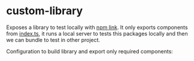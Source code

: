 # custom-library

Exposes a library to test locally with [npm link](https://docs.npmjs.com/cli/v9/commands/npm-link?). It only exports components from [index.ts](/src/index.ts), it runs a local server to tests this packages locally and then we can bundle to test in other project.

Configuration to build library and export only required components:
